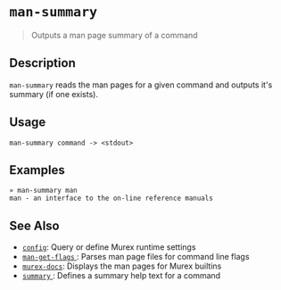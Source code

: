# `man-summary`

> Outputs a man page summary of a command

## Description

`man-summary` reads the man pages for a given command and outputs it's
summary (if one exists).

## Usage

```
man-summary command -> <stdout>
```

## Examples

```
» man-summary man 
man - an interface to the on-line reference manuals
```

## See Also

* [`config`](../commands/config.md):
  Query or define Murex runtime settings
* [`man-get-flags` ](../commands/man-get-flags.md):
  Parses man page files for command line flags 
* [`murex-docs`](../commands/murex-docs.md):
  Displays the man pages for Murex builtins
* [`summary` ](../commands/summary.md):
  Defines a summary help text for a command